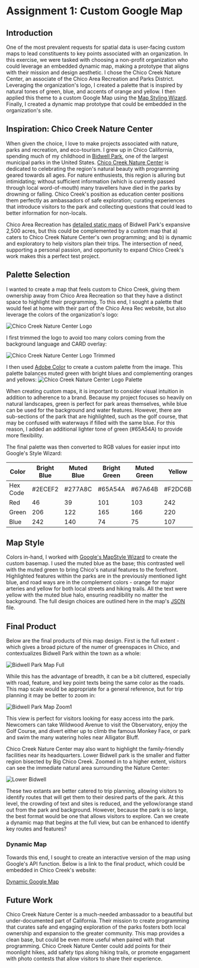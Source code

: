 # Assignment 1: Custom Google Map

## Introduction
One of the most prevalent requests for spatial data is user-facing custom maps to lead constituents to key points associated with an organization. In this exercise, we were tasked with choosing a non-profit organization who could leverage an embedded dynamic map, making a prototype that aligns with their mission and design aesthetic. I chose the Chico Creek Nature Center, an associate of the Chico Area Recreation and Parks District. Leveraging the organization's logo, I created a palette that is inspired by natural tones of green, blue, and accents of orange and yellow. I then applied this theme to a custom Google Map using the <a href="https://mapstyle.withgoogle.com/">Map Styling Wizard</a>. Finally, I created a dynamic map prototype that could be embedded in the organization's site.

## Inspiration: Chico Creek Nature Center
When given the choice, I love to make projects associated with nature, parks and recreation, and eco-tourism. I grew up in Chico California, spending much of my childhood in <a href="https://chico.ca.us/bidwell-park">Bidwell Park</a>, one of the largest municipal parks in the United States. <a href="https://www.chicorec.com/chico-creek-nature-center">Chico Creek Nature Center</a> is dedicated to celebrating the region's natural beauty with programming geared towards all ages. For nature enthusiests, this region is alluring but intimidating; without sufficient information (which is currently passed through local word-of-mouth) many travellers have died in the parks by drowning or falling. Chico Creek's position as education center positions them perfectly as ambassadors of safe exploration; curating experiences that introduce visitors to the park and collecting questions that could lead to better information for non-locals.

Chico Area Recreation has <a href="https://chico.ca.us/bidwell-park-maps">detailed static maps</a> of Bidwell Park's expansive 2,500 acres, but this could be complemented by a custom map that a) caters to Chico Creek Nature Center's own programming; and b) is dynamic and exploratory to help visitors plan their trips. The intersection of need, supporting a personal passion, and opportunity to expand Chico Creek's work makes this a perfect test project.

## Palette Selection
I wanted to create a map that feels custom to Chico Creek, giving them ownership away from Chico Area Recreation so that they have a distinct space to highlight their programming. To this end, I sought a palette that would feel at home with their part of the Chico Area Rec website, but also leverage the colors of the organization's logo:

![Chico Creek Nature Center Logo](Chico%20Creek%20Nature%20Center.PNG)

I first trimmed the logo to avoid too many colors coming from the background language and CARD overlay:

![Chico Creek Nature Center Logo Trimmed](Chico%20Creek%20Nature%20Center%20Trim.PNG)

I then used <a href="https://color.adobe.com/create/image">Adobe Color</a> to create a custom palette from the image. This palette balances muted green with bright blues and complementing oranges and yellows:
![Chico Creek Nature Center Logo Palette](CCNC%20-%20Palette%20Expanded.PNG)

When creating custom maps, it is important to consider visual intuition in addition to adherence to a brand. Because my project focuses so heavily on natural landscapes, green is perfect for park areas themselves, while blue can be used for the background and water features. However, there are sub-sections of the park that are highlighted, such as the golf course, that may be confused with waterways if filled with the same blue. For this reason, I added an additional lighter tone of green (#65A54A) to provide more flexibility.

The final palette was then converted to RGB values for easier input into Google's Style Wizard:

| **Color** | **Bright Blue** | **Muted Blue** | **Bright Green** | **Muted Green** | **Yellow** | **Orange** |
|-----------|-----------------|----------------|------------------|-----------------|------------|------------|
| Hex Code  | #2ECEF2         | #277A8C        | #65A54A          | #67A64B         | #F2DC6B    | #F28D35    |
| Red       | 46              | 39             | 101              | 103             | 242        | 242        |
| Green     | 206             | 122            | 165              | 166             | 220        | 141        |
| Blue      | 242             | 140            | 74               | 75              | 107        | 53         |


## Map Style
Colors in-hand, I worked with <a href="https://mapstyle.withgoogle.com/">Google's MapStyle Wizard</a> to create the custom basemap. I used the muted blue as the base; this contrasted well with the muted green to bring Chico's natural features to the forefront. Highlighted features within the parks are in the previously mentioned light blue, and road ways are in the complement colors - orange for major arteries and yellow for both local streets and hiking trails. All the text were yellow with the muted blue halo, ensuring readibility no matter the background. The full design choices are outlined here in the map's <a href="https://github.com/adorseyt/adorseyt_GIS_Portfolio/blob/main/ChicoCreek.json">JSON</a> file.

## Final Product
Below are the final products of this map design. First is the full extent - which gives a broad picture of the numer of greenspaces in Chico, and contextualizes Bidwell Park within the town as a whole:

![Bidwell Park Map Full](BidwellMapFull.PNG)

While this has the advantage of breadth, it can be a bit cluttered, especially with road, feature, and key point texts being the same color as the roads. This map scale would be appropriate for a general reference, but for trip planning it may be better to zoom in:

![Bidwell Park Map Zoom1](BidwellZoom1.PNG)

This view is perfect for visitors looking for easy access into the park. Newcomers can take Wildwood Avenue to visit the Observatory, enjoy the Golf Course, and divert either up to climb the famous Monkey Face, or park and swim the many watering holes near Alligator Bluff.

Chico Creek Nature Center may also want to highlight the family-friendly facilities near its headquarters. Lower Bidwell park is the smaller and flatter region bisected by Big Chico Creek. Zoomed in to a higher extent, visitors can see the immediate natural area surrounding the Nature Center:

![Lower Bidwell](LowerBidwell-CCNC.PNG)

These two extants are better catered to trip planning, allowing visitors to identify routes that will get them to their desired parts of the park. At this level, the crowding of text and sites is reduced, and the yellow/orange stand out from the park and background. However, because the park is so large, the best format would be one that allows visitors to explore. Can we create a dynamic map that begins at the full view, but can be enhanced to identify key routes and features?

### Dynamic Map 

Towards this end, I sought to create an interactive version of the map using Google's API function. Below is a link to the final product, which could be embedded in Chico Creek's website:

[Dynamic Google Map](/A1_ChicoCreek_Map.html)

## Future Work
Chico Creek Nature Center is a much-needed ambassador to a beautiful but under-documented part of California. Their mission to create programming that curates safe and engaging exploration of the parks fosters both local ownership and expansion to the greater community. This map provides a clean base, but could be even more useful when paired with that programming. Chico Creek Nature Center could add points for their moonlight hikes, add safety tips along hiking trails, or promote engagament with photo contests that allow visitors to share their experience. 




